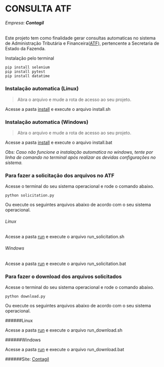 # CONSULTA ATF
###### Empresa: **Contagil**

Este projeto tem como finalidade gerar consultas automaticas no sistema de Administração Tributária e Financeira([ATF](https://www4.receita.pb.gov.br/atf/)), pertencente a Secretaria de Estado da Fazenda.

Instalação pelo terminal

```
pip install selenium
pip install pytest
pip install datatime
```

### Instalação automatica (Linux)

> Abra o arquivo e mude a rota de acesso ao seu projeto.

Acesse a pasta [install](/install) e execute o arquivo install.sh

### Instalação automatica (Windows)

> Abra o arquivo e mude a rota de acesso ao seu projeto.

Acesse a pasta [install](/install) e execute o arquivo install.bat

_Obs: Caso não funcione a instalação automatica no windows, tente por linha de comando no terminal após realizar as devidas configurações no sistema._

### Para fazer a solicitação dos arquivos no ATF

Acesse o terminal do seu sistema operacional e rode o comando abaixo.

```
python solicitation.py
```

Ou execute os seguintes arquivos abaixo de acordo com o seu sistema operacional.

###### Linux

Acesse a pasta [run](/run) e execute o arquivo run_solicitation.sh

###### Windows

Acesse a pasta [run](/run) e execute o arquivo run_solicitation.bat


### Para fazer o download dos arquivos solicitados

Acesse o terminal do seu sistema operacional e rode o comando abaixo.

```
python download.py
```

Ou execute os seguintes arquivos abaixo de acordo com o seu sistema operacional.

######Linux

Acesse a pasta [run](/run) e execute o arquivo run_download.sh

######Windows

Acesse a pasta [run](/run) e execute o arquivo run_download.bat


######Site: [Contagil]()